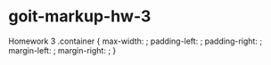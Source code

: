 # goit-markup-hw-3

Homework 3 .container { max-width: ; padding-left: ; padding-right: ;
margin-left: ; margin-right: ; }
